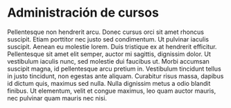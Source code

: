 # Administración de cursos

Pellentesque non hendrerit arcu. Donec cursus orci sit amet rhoncus suscipit. Etiam porttitor nec justo sed condimentum. Ut pulvinar iaculis suscipit. Aenean eu molestie lorem. Duis tristique ex at hendrerit efficitur. Pellentesque sit amet elit semper, auctor mi sagittis, dignissim dolor. Ut vestibulum iaculis nunc, sed molestie dui faucibus ut. Morbi accumsan suscipit magna, id pellentesque arcu pretium in. Vestibulum tincidunt tellus in justo tincidunt, non egestas ante aliquam. Curabitur risus massa, dapibus id dictum quis, maximus sed nulla. Nulla dignissim metus a odio blandit finibus. Ut elementum, velit et congue maximus, leo quam auctor mauris, nec pulvinar quam mauris nec nisi.
